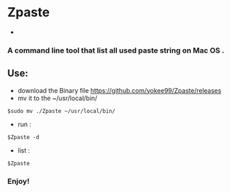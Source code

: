 # Zpaste
-
### A command line tool   that list all used paste string on Mac OS .



## Use:

- download the Binary file https://github.com/yokee99/Zpaste/releases
- mv it to the ~/usr/local/bin/

```
$sudo mv ./Zpaste ~/usr/local/bin/
```

- run :

```
$Zpaste -d 
```

- list :

```
$Zpaste 
```


### Enjoy!
